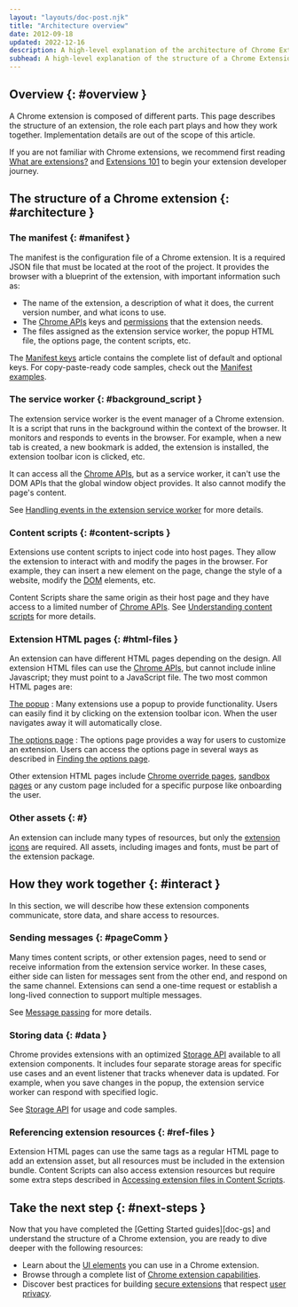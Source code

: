 ```yaml
---
layout: "layouts/doc-post.njk"
title: "Architecture overview"
date: 2012-09-18
updated: 2022-12-16
description: A high-level explanation of the architecture of Chrome Extensions.
subhead: A high-level explanation of the structure of a Chrome Extension.
---
```


## Overview {: #overview }

A Chrome extension is composed of different parts. This page describes the structure of an extension, the role each part plays and how they work together. Implementation details are out of the scope of this article.

If you are not familiar with Chrome extensions, we recommend first reading [What are extensions?][doc-overview] and [Extensions 101][doc-ext-101] to begin your extension developer journey.

## The structure of a Chrome extension {: #architecture }

### The manifest {: #manifest }

The manifest is the configuration file of a Chrome extension. It is a required JSON file that must be located at the root of the project. It provides the browser with a blueprint of the extension, with important information such as:

- The name of the extension, a description of what it does, the current version number, and what icons to use.
- The [Chrome APIs][api-ref] keys and [permissions][doc-perms] that the extension needs.
- The files assigned as the extension service worker, the popup HTML file, the options page, the content scripts, etc.

The [Manifest keys][doc-manifest] article contains the complete list of default and optional keys. For copy-paste-ready code samples, check out the [Manifest examples][doc-manifest-examples].

### The service worker {: #background_script }

The extension service worker is the event manager of a Chrome extension. It is a script that runs in the background within the context of the browser. It monitors and responds to events in the browser. For example, when a new tab is created, a new bookmark is added, the extension is installed, the extension toolbar icon is clicked, etc.

It can access all the [Chrome APIs][api-ref], but as a service worker, it can't use the DOM APIs that the global window object provides. It also cannot modify the page's content.

See [Handling events in the extension service worker][doc-sw] for more details. 

### Content scripts {: #content-scripts }

Extensions use content scripts to inject code into host pages. They allow the extension to interact with and modify the pages in the browser. For example, they can insert a new element on the page, change the style of a website, modify the [DOM][mdn-dom] elements, etc. 

Content Scripts share the same origin as their host page and they have access to a limited number of [Chrome APIs][api-ref]. See [Understanding content scripts][doc-content-scripts] for more details.

### Extension HTML pages {: #html-files }

An extension can have different HTML pages depending on the design. All extension HTML files can use the [Chrome APIs][api-ref], but cannot include inline Javascript; they must point to a JavaScript file. The two most common HTML pages are:

[The popup][doc-popup]
: Many extensions use a popup to provide functionality. Users can easily find it by clicking on the extension toolbar icon. When the user navigates away it will automatically close.

[The options page][doc-options]
: The options page provides a way for users to customize an extension. Users can access the options page in several ways as described in [Finding the options page][doc-options-view].

Other extension HTML pages include [Chrome override pages][doc-override], [sandbox pages][doc-sandbox] or any custom page included for a specific purpose like onboarding the user.

### Other assets {: #}

An extension can include many types of resources, but only the [extension icons][manifest-icons] are required. All assets, including images and fonts, must be part of the extension package.

## How they work together {: #interact }

In this section, we will describe how these extension components communicate, store data, and share access to resources.

### Sending messages {: #pageComm }

Many times content scripts, or other extension pages, need to send or receive information from the extension service worker. In these cases, either side can listen for messages sent from the other end, and respond on the same channel. Extensions can send a one-time request or establish a long-lived connection to support multiple messages.

See [Message passing][doc-messages] for more details.

### Storing data {: #data }

Chrome provides extensions with an optimized [Storage API][api-storage] available to all extension components. It includes four separate storage areas for specific use cases and an event listener that tracks whenever data is updated. For example, when you save changes in the popup, the extension service worker can respond with specified logic.

See [Storage API][api-storage] for usage and code samples.

### Referencing extension resources {: #ref-files }

Extension HTML pages can use the same tags as a regular HTML page to add an extension asset, but all resources must be included in the extension bundle. Content Scripts can also access extension resources but require some extra steps described in [Accessing extension files in Content Scripts][doc-ref].

## Take the next step {: #next-steps }

Now that you have completed the [Getting Started guides][doc-gs] and understand the structure of a Chrome extension, you are ready to dive deeper with the following resources:

- Learn about the [UI elements][doc-ui] you can use in a Chrome extension.
- Browse through a complete list of [Chrome extension capabilities][doc-dev-guide].
- Discover best practices for building [secure extensions][doc-secure] that respect [user privacy][doc-privacy]. 

[api-ref]: /docs/extensions/reference
[api-storage]: /docs/extensions/reference/storage
[doc-content-scripts]: /docs/extensions/mv3/content_scripts
[doc-dev-guide]: /docs/extensions/mv3/devguide
[doc-ext-101]: /docs/extensions/mv3/getstarted/extensions-101
[doc-manifest-examples]: /docs/extensions/mv3/manifest#manifest-examples
[doc-manifest]: /docs/extensions/mv3/manifest
[doc-messages]: /docs/extensions/mv3/messaging
[doc-options-view]: /docs/extensions/mv3/options#view_page
[doc-options]: /docs/extensions/mv3/options
[doc-override]: /docs/extensions/mv3/override
[doc-overview]: /docs/extensions/mv3/overview
[doc-perms]: /docs/extensions/mv3/declare_permissions/
[doc-popup]: /docs/extensions/mv3/user_interface#popup
[doc-privacy]: /docs/extensions/mv3/user_privacy/
[doc-ref]: /docs/extensions/mv3/content_scripts/#files
[doc-sandbox]: /docs/extensions/mv3/manifest/sandbox/
[doc-secure]: /docs/extensions/mv3/security/
[doc-sw]: /docs/extensions/mv3/service_workers/
[doc-ui]: /docs/extensions/mv3/user_interface
[manifest-icons]: /docs/extensions/mv3/manifest/icons/
[mdn-dom]: https://developer.mozilla.org/docs/Web/API/Document_Object_Model
